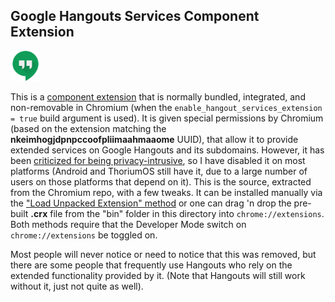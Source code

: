 ## Google Hangouts Services Component Extension

<img src="https://github.com/Alex313031/thorium/blob/main/infra/hangout_services/icons/icon_128.png" width="48">

This is a [component extension](https://chromium.googlesource.com/chromium/src/+/main/extensions/docs/component_extensions.md) that is normally bundled, integrated, and non-removable in Chromium (when the `enable_hangout_services_extension = true` build argument is used).
It is given special permissions by Chromium (based on the extension matching the __nkeimhogjdpnpccoofpliimaahmaaome__ UUID), that allow it to provide extended services on Google Hangouts and its subdomains. However, it has been [criticized for being privacy-intrusive](https://twitter.com/brave/status/1811129059687997444), so I have disabled it on most platforms (Android and ThoriumOS still have it, due to a large number of users on those platforms that depend on it). This is the source, extracted from the Chromium repo, with a few tweaks. It can be installed manually via the ["Load Unpacked Extension" method](https://developer.chrome.com/docs/extensions/get-started/tutorial/hello-world#load-unpacked) or one can drag 'n drop the pre-built __.crx__ file from the "bin" folder in this directory into `chrome://extensions`. Both methods require that the Developer Mode switch on `chrome://extensions` be toggled on.

Most people will never notice or need to notice that this was removed, but there are some people that frequently use Hangouts who rely on the extended functionality provided by it. (Note that Hangouts will still work without it, just not quite as well).
